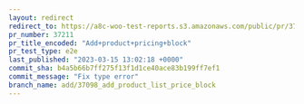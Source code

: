 ```yaml
---
layout: redirect
redirect_to: https://a8c-woo-test-reports.s3.amazonaws.com/public/pr/37211/e2e/index.html
pr_number: 37211
pr_title_encoded: "Add+product+pricing+block"
pr_test_type: e2e
last_published: "2023-03-15 13:02:18 +0000"
commit_sha: b4a5b66b7ff275f13f1d1ce40ace83b199ff7ef1
commit_message: "Fix type error"
branch_name: add/37098_add_product_list_price_block
---
```

